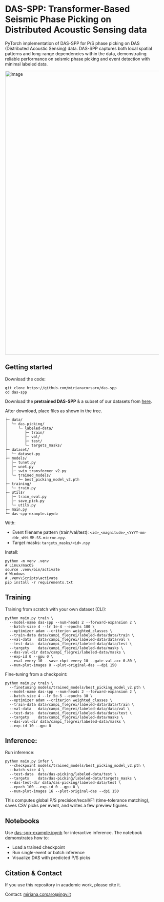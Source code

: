 # DAS-SPP: Transformer-Based Seismic Phase Picking on Distributed Acoustic Sensing data

PyTorch implementation of DAS-SPP for P/S phase picking on DAS (Distributed Acoustic Sensing) data. DAS-SPP captures both local spatial patterns and long-range dependencies within the data, demonstrating reliable performance on seismic phase picking and event detection with minimal labeled data. 

<img width="1254" height="929" alt="image" src="https://github.com/user-attachments/assets/61bf582a-bf52-442b-8d5d-bf66dcf76f64" />


## Getting started

Download the code:
```
git clone https://github.com/mirianacorsaro/das-spp
cd das-spp
```

Download the **pretrained DAS-SPP** & a subset of our datasets from [here](https://drive.google.com/drive/folders/1UkeosTOsF130dHzRfRU3FLvXnnzQXorB?usp=drive_link).

After download, place files as shown in the tree.

```
├─ data/
│  └─ das-picking/
│     └─ labeled-data/
│        ├─ train/                   
│        ├─ val/
│        ├─ test/
│        └─ targets_masks/           
├─ dataset/
│  └─ dataset.py                     
├─ models/
│  ├─ tunet.py                     
│  ├─ unet.py                      
│  ├─ swin_transformer_v2.py        
│  └─ trained_models/
│     └─ best_picking_model_v2.pth   
├─ training/
│  └─ train.py                     
├─ utils/
│  ├─ train_eval.py                 
│  ├─ save_pick.py                   
│  └─ utils.py                       
├─ main.py                          
└─ das-spp-example.ipynb            
```

With:
- Event filename pattern (train/val/test): ```<id>_<magnitude>_<YYYY-mm-dd>_<HH-MM-SS.micro>.npy```.
- Target masks: ```targets_masks/<id>.npy```   

Install:

```
python -m venv .venv
# Linux/macOS
source .venv/bin/activate
# Windows
# .venv\Scripts\activate
pip install -r requirements.txt
```

## Training

Training from scratch with your own dataset (CLI):

```
python main.py train \
  --model-name das-spp --num-heads 2 --forward-expansion 2 \
  --batch-size 4 --lr 1e-4 --epochs 100 \
  --optimizer adam --criterion weighted_classes \
  --train-data data/campi_flegrei/labeled-data/data/train \
  --val-data   data/campi_flegrei/labeled-data/data/val \
  --test-data  data/campi_flegrei/labeled-data/data/test \
  --targets    data/campi_flegrei/labeled-data/masks \
  --das-val-dir data/campi_flegrei/labeled-data/masks \
  --exp-id 0 --gpu 0 \
  --eval-every 10 --save-ckpt-every 10 --gate-val-acc 0.80 \
  --num-plot-images 8 --plot-original-das --dpi 150
```

Fine-tuning from a checkpoint:

```
python main.py train \
  --finetuning models/trained_models/best_picking_model_v2.pth \
  --model-name das-spp --num-heads 2 --forward-expansion 2 \
  --batch-size 4 --lr 5e-5 --epochs 30 \
  --optimizer adam --criterion weighted_classes \
  --train-data data/campi_flegrei/labeled-data/data/train \
  --val-data   data/campi_flegrei/labeled-data/data/val \
  --test-data  data/campi_flegrei/labeled-data/data/test \
  --targets    data/campi_flegrei/labeled-data/masks \
  --das-val-dir data/campi_flegrei/labeled-data/masks \
  --exp-id 10 --gpu 0
```

## Inference:

Run inference:

```
python main.py infer \
  --checkpoint models/trained_models/best_picking_model_v2.pth \
  --batch-size 4 \
  --test-data  data/das-picking/labeled-data/test \
  --targets    data/das-picking/labeled-data/targets_masks \
  --das-test-dir data/das-picking/labeled-data/test \
  --epoch 100 --exp-id 0 --gpu 0 \
  --num-plot-images 16 --plot-original-das --dpi 150
```

This computes global P/S precision/recall/F1 (time-tolerance matching), saves CSV picks per event, and writes a few preview figures.

## Notebooks

Use [das-spp-example.ipynb](https://github.com/mirianacorsaro/das-spp/blob/master/das-spp_example.ipynb) for interactive inference. The notebook demonstrates how to:
- Load a trained checkpoint
- Run single-event or batch inference
- Visualize DAS with predicted P/S picks

## Citation & Contact

If you use this repository in academic work, please cite it.

Contact: miriana.corsaro@ingv.it
